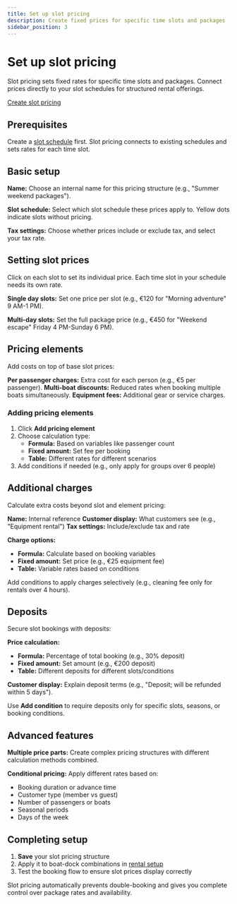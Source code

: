 ```yaml
---
title: Set up slot pricing
description: Create fixed prices for specific time slots and packages
sidebar_position: 3
---
```


# Set up slot pricing

Slot pricing sets fixed rates for specific time slots and packages. Connect prices directly to your slot schedules for structured rental offerings.

<div class="button-container">
  <a href="https://dashboard.letsbook.app/pricing/slots/add" class="button button--primary" target="_blank" rel="noopener noreferrer">Create slot pricing</a>
</div>

## Prerequisites

Create a [slot schedule](../schedules/slot-schedule) first. Slot pricing connects to existing schedules and sets rates for each time slot.

## Basic setup

**Name:** Choose an internal name for this pricing structure (e.g., "Summer weekend packages").

**Slot schedule:** Select which slot schedule these prices apply to. Yellow dots indicate slots without pricing.

**Tax settings:** Choose whether prices include or exclude tax, and select your tax rate.

## Setting slot prices

Click on each slot to set its individual price. Each time slot in your schedule needs its own rate.

**Single day slots:** Set one price per slot (e.g., €120 for "Morning adventure" 9 AM-1 PM).

**Multi-day slots:** Set the full package price (e.g., €450 for "Weekend escape" Friday 4 PM-Sunday 6 PM).

## Pricing elements

Add costs on top of base slot prices:

**Per passenger charges:** Extra cost for each person (e.g., €5 per passenger).
**Multi-boat discounts:** Reduced rates when booking multiple boats simultaneously.
**Equipment fees:** Additional gear or service charges.

### Adding pricing elements

1. Click **Add pricing element**
2. Choose calculation type:
    - **Formula:** Based on variables like passenger count
    - **Fixed amount:** Set fee per booking
    - **Table:** Different rates for different scenarios
3. Add conditions if needed (e.g., only apply for groups over 6 people)

## Additional charges

Calculate extra costs beyond slot and element pricing:

**Name:** Internal reference
**Customer display:** What customers see (e.g., "Equipment rental")
**Tax settings:** Include/exclude tax and rate

**Charge options:**

- **Formula:** Calculate based on booking variables
- **Fixed amount:** Set price (e.g., €25 equipment fee)
- **Table:** Variable rates based on conditions

Add conditions to apply charges selectively (e.g., cleaning fee only for rentals over 4 hours).

## Deposits

Secure slot bookings with deposits:

**Price calculation:**

- **Formula:** Percentage of total booking (e.g., 30% deposit)
- **Fixed amount:** Set amount (e.g., €200 deposit)
- **Table:** Different deposits for different slots/conditions

**Customer display:** Explain deposit terms (e.g., "Deposit; will be refunded within 5 days").

Use **Add condition** to require deposits only for specific slots, seasons, or booking conditions.

## Advanced features

**Multiple price parts:** Create complex pricing structures with different calculation methods combined.

**Conditional pricing:** Apply different rates based on:

- Booking duration or advance time
- Customer type (member vs guest)
- Number of passengers or boats
- Seasonal periods
- Days of the week

## Completing setup

1. **Save** your slot pricing structure
2. Apply it to boat-dock combinations in [rental setup](https://dashboard.letsbook.app/rental-setup)
3. Test the booking flow to ensure slot prices display correctly

Slot pricing automatically prevents double-booking and gives you complete control over package rates and availability.
